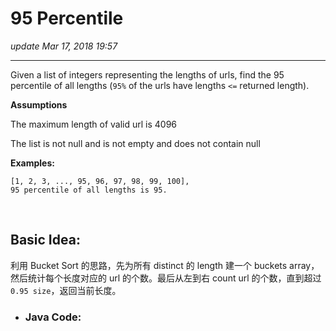 # 95 Percentile
_update Mar 17, 2018  19:57_

---
Given a list of integers representing the lengths of urls, find the 95 percentile of all lengths (`95%` of the urls have lengths `<=` returned length).

**Assumptions**

The maximum length of valid url is 4096

The list is not null and is not empty and does not contain null

**Examples:**

    [1, 2, 3, ..., 95, 96, 97, 98, 99, 100], 
    95 percentile of all lengths is 95.
    
<br>

## Basic Idea:
利用 Bucket Sort 的思路，先为所有 distinct 的 length 建一个 buckets array，然后统计每个长度对应的 url 的个数。最后从左到右 count url 的个数，直到超过 `0.95 size`，返回当前长度。

* ### Java Code:
```java



